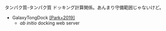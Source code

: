 タンパク質-タンパク質 ドッキング計算関係。あんまり守備範囲じゃないけど。

* GalaxyTongDock [[Park+2019]](https://doi.org/10.1002/jcc.25874)
  * *ab initio* docking web server
